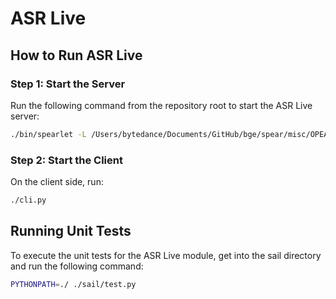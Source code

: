 
# ASR Live

## How to Run ASR Live

### Step 1: Start the Server

Run the following command from the repository root to start the ASR Live server:

```bash
./bin/spearlet -L /Users/bytedance/Documents/GitHub/bge/spear/misc/OPEA/asr-live serve
```

### Step 2: Start the Client

On the client side, run:

```bash
./cli.py
```

## Running Unit Tests

To execute the unit tests for the ASR Live module, get into the sail directory and run the following command:

```bash
PYTHONPATH=./ ./sail/test.py
```
